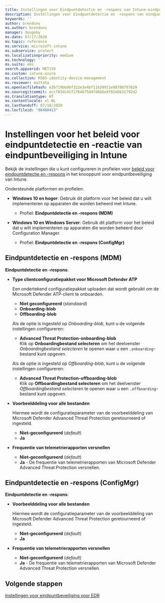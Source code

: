 ```yaml
---
title: Instellingen voor Eindpuntdetectie en -respons van Intune-eindpuntbeveiliging | Microsoft Docs
description: Instellingen voor Eindpuntdetectie en -respons van eindpuntbeveiliging in Microsoft Intune
keywords: ''
author: brenduns
ms.author: brenduns
manager: dougeby
ms.date: 07/17/2020
ms.topic: reference
ms.service: microsoft-intune
ms.subservice: protect
ms.localizationpriority: medium
ms.technology: ''
ms.suite: ems
search.appverid: MET150
ms.custom: intune-azure
ms.collection: M365-identity-device-management
ms.reviewer: mattsha
ms.openlocfilehash: e26719bb9bf322e3e4bf11b39911e98788707629
ms.sourcegitcommit: eccf83dc41f2764675d4fd6b6e9f02e6631792d2
ms.translationtype: HT
ms.contentlocale: nl-NL
ms.lasthandoff: 07/18/2020
ms.locfileid: "86460413"
---
```

# <a name="endpoint-detection-and-response-policy-settings-for-endpoint-security-in-intune"></a>Instellingen voor het beleid voor eindpuntdetectie en -reactie van eindpuntbeveiliging in Intune

Bekijk de instellingen die u kunt configureren in profielen voor [beleid voor eindpuntdetectie en -respons](../protect/endpoint-security-edr-policy.md) in het knooppunt voor eindpuntbeveiliging van Intune.

Ondersteunde platformen en profielen:

- **Windows 10 en hoger**: Gebruik dit platform voor het beleid dat u wilt implementeren op apparaten die worden beheerd met Intune.
  - Profiel: **Eindpuntdetectie en -respons (MDM)**

- **Windows 10 en Windows Server**: Gebruik dit platform voor het beleid dat u wilt implementeren op apparaten die worden beheerd door Configuration Manager.
  - Profiel: **Eindpuntdetectie en -respons (ConfigMgr)**

## <a name="endpoint-detection-and-response-mdm"></a>Eindpuntdetectie en -respons (MDM)

**Eindpuntdetectie en -respons**:

- **Type clientconfiguratiepakket voor Microsoft Defender ATP**

  Een ondertekend configuratiepakket uploaden dat wordt gebruikt om de Microsoft Defender ATP-client te onboarden.

  - **Niet geconfigureerd** (*standaard*)
  - **Onboarding-blob**  
  - **Offboarding-blob**  

  Als de optie is ingesteld op *Onboarding-blob*, kunt u de volgende instellingen configureren:

  - **Advanced Threat Protection-onboarding-blob**  
    Klik op **Onboardingbestand selecteren** om het deelvenster *Onboardingbestand selecteren* te openen waar u een `.onboarding`-bestand kunt opgeven.

  Als de optie is ingesteld op *Offboarding-blob*, kunt u de volgende instellingen configureren:
  
  - **Advanced Threat Protection-offboarding-blob**  
     Klik op **Offboardingbestand selecteren** om het deelvenster *Offboardingbestand selecteren* te openen waar u een `.offboarding`-bestand kunt opgeven.

- **Voorbeelddeling voor alle bestanden**  

  Hiermee wordt de configuratieparameter van de voorbeelddeling van Microsoft Defender Advanced Threat Protection geretourneerd of ingesteld.  
  - **Niet-geconfigureerd**   (*default*)
  - **Ja**

- **Frequentie van telemetrierapporten versnellen**

  - **Niet-geconfigureerd**   (*default*)
  - **Ja** - De frequentie van telemetrierapporten van Microsoft Defender Advanced Threat Protection versnellen.

## <a name="endpoint-detection-and-response-configmgr"></a>Eindpuntdetectie en -respons (ConfigMgr)

**Eindpuntdetectie en -respons**:

- **Voorbeelddeling voor alle bestanden**  

  Hiermee wordt de configuratieparameter van de voorbeelddeling van Microsoft Defender Advanced Threat Protection geretourneerd of ingesteld.  
  - **Niet-geconfigureerd**   (*default*)
  - **Ja**

- **Frequentie van telemetrierapporten versnellen**

  - **Niet-geconfigureerd**   (*default*)
  - **Ja** - De frequentie van telemetrierapporten van Microsoft Defender Advanced Threat Protection versnellen.

## <a name="next-steps"></a>Volgende stappen

[Instellingen voor eindpuntbeveiliging voor EDR](../protect/endpoint-security-edr-policy.md)
